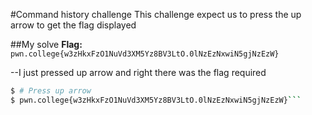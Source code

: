 #Command history challenge
This challenge expect us to press the up arrow to get the flag displayed

##My solve
**Flag:** `pwn.college{w3zHkxFzO1NuVd3XM5Yz8BV3LtO.0lNzEzNxwiN5gjNzEzW}`

--I just pressed up arrow and right there was the flag required

```bash
$ # Press up arrow
$ pwn.college{w3zHkxFzO1NuVd3XM5Yz8BV3LtO.0lNzEzNxwiN5gjNzEzW}```

